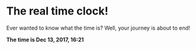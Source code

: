 # The real time clock!

Ever wanted to know what the time is? Well, your journey is about to end!

**The time is Dec 13, 2017, 16:21**
